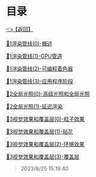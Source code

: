 # 目录  


[👈【返回】](/--目录--/游戏和渲染引擎架构/--目录--游戏和渲染引擎架构)  


[📜1渲染管线(0)-概述](/游戏和渲染引擎架构/渲染引擎/1渲染管线(0)-概述)  

[📜1渲染管线(1)-GPU管道](/游戏和渲染引擎架构/渲染引擎/1渲染管线(1)-GPU管道)  

[📜1渲染管线(2)-可编程着色器](/游戏和渲染引擎架构/渲染引擎/1渲染管线(2)-可编程着色器)  

[📜1渲染管线(3)-应用程序阶段](/游戏和渲染引擎架构/渲染引擎/1渲染管线(3)-应用程序阶段)  

[📜2全局光照(0)-高级光照和全局光照](/游戏和渲染引擎架构/渲染引擎/2全局光照(0)-高级光照和全局光照)  

[📜2全局光照(1)-延迟渲染](/游戏和渲染引擎架构/渲染引擎/2全局光照(1)-延迟渲染)  

[📜3视觉效果和覆盖层(0)-粒子效果](/游戏和渲染引擎架构/渲染引擎/3视觉效果和覆盖层(0)-粒子效果)  

[📜3视觉效果和覆盖层(1)-贴花](/游戏和渲染引擎架构/渲染引擎/3视觉效果和覆盖层(1)-贴花)  

[📜3视觉效果和覆盖层(2)-环境效果](/游戏和渲染引擎架构/渲染引擎/3视觉效果和覆盖层(2)-环境效果)  

[📜3视觉效果和覆盖层(3)-覆盖层](/游戏和渲染引擎架构/渲染引擎/3视觉效果和覆盖层(3)-覆盖层)  







> 2023/8/25 15:19:40
